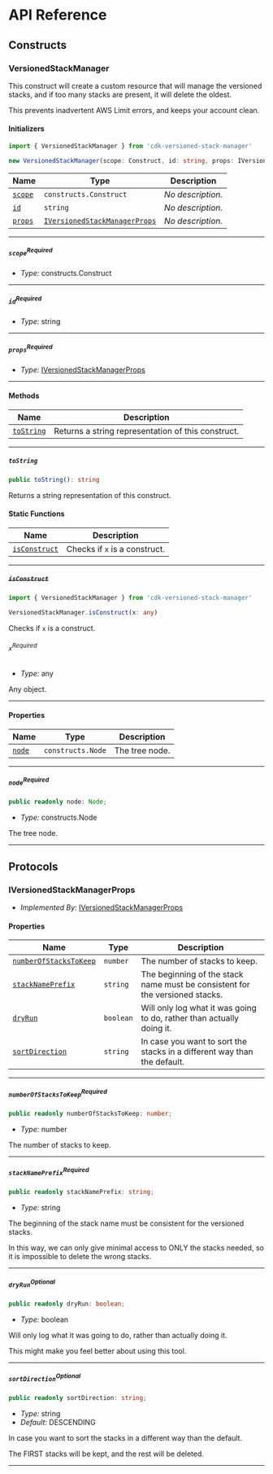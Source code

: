 # API Reference <a name="API Reference" id="api-reference"></a>

## Constructs <a name="Constructs" id="Constructs"></a>

### VersionedStackManager <a name="VersionedStackManager" id="cdk-versioned-stack-manager.VersionedStackManager"></a>

This construct will create a custom resource that will manage the versioned stacks, and if too many stacks are present, it will delete the oldest.

This prevents inadvertent AWS Limit errors, and keeps your account clean.

#### Initializers <a name="Initializers" id="cdk-versioned-stack-manager.VersionedStackManager.Initializer"></a>

```typescript
import { VersionedStackManager } from 'cdk-versioned-stack-manager'

new VersionedStackManager(scope: Construct, id: string, props: IVersionedStackManagerProps)
```

| **Name** | **Type** | **Description** |
| --- | --- | --- |
| <code><a href="#cdk-versioned-stack-manager.VersionedStackManager.Initializer.parameter.scope">scope</a></code> | <code>constructs.Construct</code> | *No description.* |
| <code><a href="#cdk-versioned-stack-manager.VersionedStackManager.Initializer.parameter.id">id</a></code> | <code>string</code> | *No description.* |
| <code><a href="#cdk-versioned-stack-manager.VersionedStackManager.Initializer.parameter.props">props</a></code> | <code><a href="#cdk-versioned-stack-manager.IVersionedStackManagerProps">IVersionedStackManagerProps</a></code> | *No description.* |

---

##### `scope`<sup>Required</sup> <a name="scope" id="cdk-versioned-stack-manager.VersionedStackManager.Initializer.parameter.scope"></a>

- *Type:* constructs.Construct

---

##### `id`<sup>Required</sup> <a name="id" id="cdk-versioned-stack-manager.VersionedStackManager.Initializer.parameter.id"></a>

- *Type:* string

---

##### `props`<sup>Required</sup> <a name="props" id="cdk-versioned-stack-manager.VersionedStackManager.Initializer.parameter.props"></a>

- *Type:* <a href="#cdk-versioned-stack-manager.IVersionedStackManagerProps">IVersionedStackManagerProps</a>

---

#### Methods <a name="Methods" id="Methods"></a>

| **Name** | **Description** |
| --- | --- |
| <code><a href="#cdk-versioned-stack-manager.VersionedStackManager.toString">toString</a></code> | Returns a string representation of this construct. |

---

##### `toString` <a name="toString" id="cdk-versioned-stack-manager.VersionedStackManager.toString"></a>

```typescript
public toString(): string
```

Returns a string representation of this construct.

#### Static Functions <a name="Static Functions" id="Static Functions"></a>

| **Name** | **Description** |
| --- | --- |
| <code><a href="#cdk-versioned-stack-manager.VersionedStackManager.isConstruct">isConstruct</a></code> | Checks if `x` is a construct. |

---

##### ~~`isConstruct`~~ <a name="isConstruct" id="cdk-versioned-stack-manager.VersionedStackManager.isConstruct"></a>

```typescript
import { VersionedStackManager } from 'cdk-versioned-stack-manager'

VersionedStackManager.isConstruct(x: any)
```

Checks if `x` is a construct.

###### `x`<sup>Required</sup> <a name="x" id="cdk-versioned-stack-manager.VersionedStackManager.isConstruct.parameter.x"></a>

- *Type:* any

Any object.

---

#### Properties <a name="Properties" id="Properties"></a>

| **Name** | **Type** | **Description** |
| --- | --- | --- |
| <code><a href="#cdk-versioned-stack-manager.VersionedStackManager.property.node">node</a></code> | <code>constructs.Node</code> | The tree node. |

---

##### `node`<sup>Required</sup> <a name="node" id="cdk-versioned-stack-manager.VersionedStackManager.property.node"></a>

```typescript
public readonly node: Node;
```

- *Type:* constructs.Node

The tree node.

---




## Protocols <a name="Protocols" id="Protocols"></a>

### IVersionedStackManagerProps <a name="IVersionedStackManagerProps" id="cdk-versioned-stack-manager.IVersionedStackManagerProps"></a>

- *Implemented By:* <a href="#cdk-versioned-stack-manager.IVersionedStackManagerProps">IVersionedStackManagerProps</a>


#### Properties <a name="Properties" id="Properties"></a>

| **Name** | **Type** | **Description** |
| --- | --- | --- |
| <code><a href="#cdk-versioned-stack-manager.IVersionedStackManagerProps.property.numberOfStacksToKeep">numberOfStacksToKeep</a></code> | <code>number</code> | The number of stacks to keep. |
| <code><a href="#cdk-versioned-stack-manager.IVersionedStackManagerProps.property.stackNamePrefix">stackNamePrefix</a></code> | <code>string</code> | The beginning of the stack name must be consistent for the versioned stacks. |
| <code><a href="#cdk-versioned-stack-manager.IVersionedStackManagerProps.property.dryRun">dryRun</a></code> | <code>boolean</code> | Will only log what it was going to do, rather than actually doing it. |
| <code><a href="#cdk-versioned-stack-manager.IVersionedStackManagerProps.property.sortDirection">sortDirection</a></code> | <code>string</code> | In case you want to sort the stacks in a different way than the default. |

---

##### `numberOfStacksToKeep`<sup>Required</sup> <a name="numberOfStacksToKeep" id="cdk-versioned-stack-manager.IVersionedStackManagerProps.property.numberOfStacksToKeep"></a>

```typescript
public readonly numberOfStacksToKeep: number;
```

- *Type:* number

The number of stacks to keep.

---

##### `stackNamePrefix`<sup>Required</sup> <a name="stackNamePrefix" id="cdk-versioned-stack-manager.IVersionedStackManagerProps.property.stackNamePrefix"></a>

```typescript
public readonly stackNamePrefix: string;
```

- *Type:* string

The beginning of the stack name must be consistent for the versioned stacks.

In this way, we can only give minimal access to ONLY the stacks needed, so it is impossible to delete the wrong stacks.

---

##### `dryRun`<sup>Optional</sup> <a name="dryRun" id="cdk-versioned-stack-manager.IVersionedStackManagerProps.property.dryRun"></a>

```typescript
public readonly dryRun: boolean;
```

- *Type:* boolean

Will only log what it was going to do, rather than actually doing it.

This might make you feel better about using this tool.

---

##### `sortDirection`<sup>Optional</sup> <a name="sortDirection" id="cdk-versioned-stack-manager.IVersionedStackManagerProps.property.sortDirection"></a>

```typescript
public readonly sortDirection: string;
```

- *Type:* string
- *Default:* DESCENDING

In case you want to sort the stacks in a different way than the default.

The FIRST stacks will be kept, and the rest will be deleted.

---

